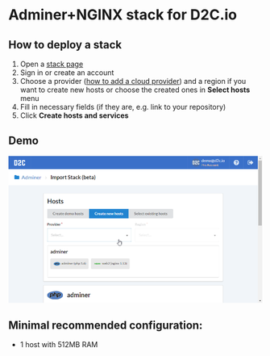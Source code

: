 # Adminer+NGINX stack for D2C.io

## How to deploy a stack

1. Open a [stack page](https://panel.d2c.io/new-stack?url=https://github.com/d2cio/adminer-nginx-stack/archive/master.zip)
2. Sign in or create an account
3. Choose a provider ([how to add a cloud provider](https://docs.d2c.io/providers/cloud-providers/)) and a region if you want to create new hosts or choose the created ones in **Select hosts** menu
3. Fill in necessary fields (if they are, e.g. link to your repository)
4. Click **Create hosts and services**

## Demo

![How to deploy a stack](https://github.com/mastappl/images/blob/master/adminer.gif)

## Minimal recommended configuration:

- 1 host with 512MB RAM
